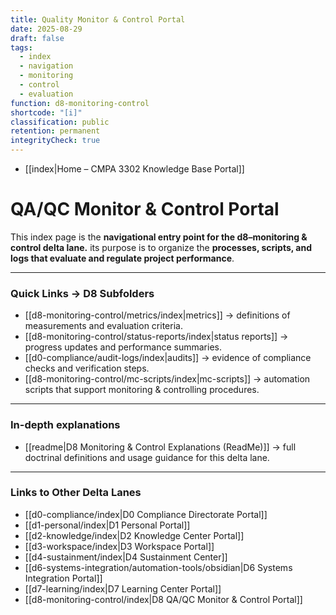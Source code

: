 ```yaml
---
title: Quality Monitor & Control Portal
date: 2025-08-29
draft: false
tags:
  - index
  - navigation
  - monitoring
  - control
  - evaluation
function: d8-monitoring-control
shortcode: "[i]"
classification: public
retention: permanent
integrityCheck: true
---
```

- [[index|Home – CMPA 3302 Knowledge Base Portal]]
# QA/QC Monitor & Control Portal  

This index page is the **navigational entry point for the d8–monitoring & control delta lane.** its purpose is to organize the **processes, scripts, and logs that evaluate and regulate project performance**.  

---
### Quick Links → D8 Subfolders  

- [[d8-monitoring-control/metrics/index|metrics]] → definitions of measurements and evaluation criteria.  
- [[d8-monitoring-control/status-reports/index|status reports]] → progress updates and performance summaries.  
- [[d0-compliance/audit-logs/index|audits]] → evidence of compliance checks and verification steps.  
- [[d8-monitoring-control/mc-scripts/index|mc-scripts]] → automation scripts that support monitoring & controlling procedures.  

---
### In-depth explanations  

- [[readme|D8 Monitoring & Control Explanations (ReadMe)]] → full doctrinal definitions and usage guidance for this delta lane.  

---
### Links to Other Delta Lanes  

- [[d0-compliance/index|D0 Compliance Directorate Portal]]
- [[d1-personal/index|D1 Personal Portal]]  
- [[d2-knowledge/index|D2 Knowledge Center Portal]]
- [[d3-workspace/index|D3 Workspace Portal]] 
- [[d4-sustainment/index|D4 Sustainment Center]]  
- [[d6-systems-integration/automation-tools/obsidian|D6 Systems Integration Portal]]  
- [[d7-learning/index|D7 Learning Center Portal]]  
- [[d8-monitoring-control/index|D8 QA/QC Monitor & Control Portal]]  